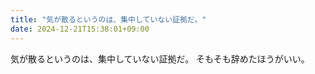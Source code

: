 ```yaml
---
title: "気が散るというのは、集中していない証拠だ。"
date: 2024-12-21T15:38:01+09:00
---
```

気が散るというのは、集中していない証拠だ。
そもそも辞めたほうがいい。
